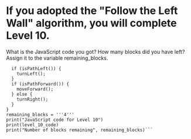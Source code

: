# If you adopted the "Follow the Left Wall" algorithm, you will complete Level 10. 
What is the JavaScript code you got? 
How many blocks did you have left? 
Assign it to the variable remaining_blocks.

``` level_10_code = '''while (notDone()) {
  if (isPathLeft()) {
    turnLeft();
  }
  if (isPathForward()) {
    moveForward();
  } else {
    turnRight();
  }
}
remaining_blocks = '''4'''
print("JavaScript code for Level 10")
print(level_10_code)
print("Number of blocks remaining", remaining_blocks)```



